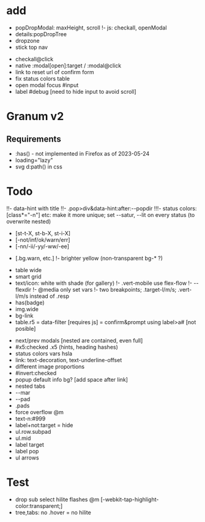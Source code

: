# add
- popDropModal: maxHeight, scroll
!- js: checkall, openModal
- details:popDropTree
- dropzone
- stick top nav
+ checkall@click
+ native :modal[open]:target / :modal@click
+ link to reset url of confirm form
+ fix status colors table
+ open modal focus #input
+ label #debug [need to hide input to avoid scroll]




# Granum v2

## Requirements

- :has() - not implemented in Firefox as of 2023-05-24
- loading="lazy"
- svg d:path() in css

# Todo

!!- data-hint with title
!!- .pop>div&data-hint:after:--popdir
!!!- status colors: [class*="-n"] etc: make it more unique; set --satur, --lit on every status (to overwrite nested)
  - [st-t-X, st-b-X, st-i-X]
  - [-not/inf/ok/warn/err]
  - [-nn/-ii/-yy/-ww/-ee]
  + [.bg.warn, etc.]
!- brighter yellow (non-transparent bg-* ?)
- table wide
- smart grid
- text/icon: white with shade (for gallery)
!- .vert-mobile use flex-flow
!- --flexdir
!- @media only set vars
!- two breakpoints; .target-l/m/s; .vert-l/m/s instead of .resp
- has(badge)
- img.wide
- bg-link
- table.r5
= data-filter [requires js]
= confirm&prompt using label>a# [not posible]
+ next/prev modals [nested are contained, even full]
+ #x5:checked .x5 (hints, heading hashes)
+ status colors vars hsla
+ link: text-decoration, text-underline-offset
+ different image proportions
+ #invert:checked
+ popup default info bg? [add space after link]
+ nested tabs
+ --mar
+ --pad
+ .pads
+ force overflow @m
+ text-n:#999
+ label+not:target = hide
+ ul.row.subpad
+ ul.mid
+ label target
+ label pop
+ ul arrows

# Test
- drop sub select hilite flashes @m [-webkit-tap-highlight-color:transparent;]
- tree,tabs: no .hover = no hilite